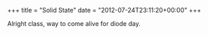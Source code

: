 +++
title = "Solid State"
date = "2012-07-24T23:11:20+00:00"
+++

Alright class, way to come alive for diode day.
			
